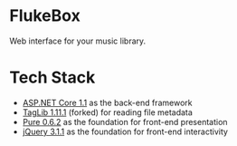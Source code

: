 # FlukeBox
Web interface for your music library.

# Tech Stack
- [ASP.NET Core 1.1](https://github.com/aspnet/Home) as the back-end framework
- [TagLib 1.11.1](https://github.com/taglib/taglib) (forked) for reading file metadata
- [Pure 0.6.2](https://github.com/yahoo/pure) as the foundation for front-end presentation
- [jQuery 3.1.1](https://github.com/jquery/jquery) as the foundation for front-end interactivity
